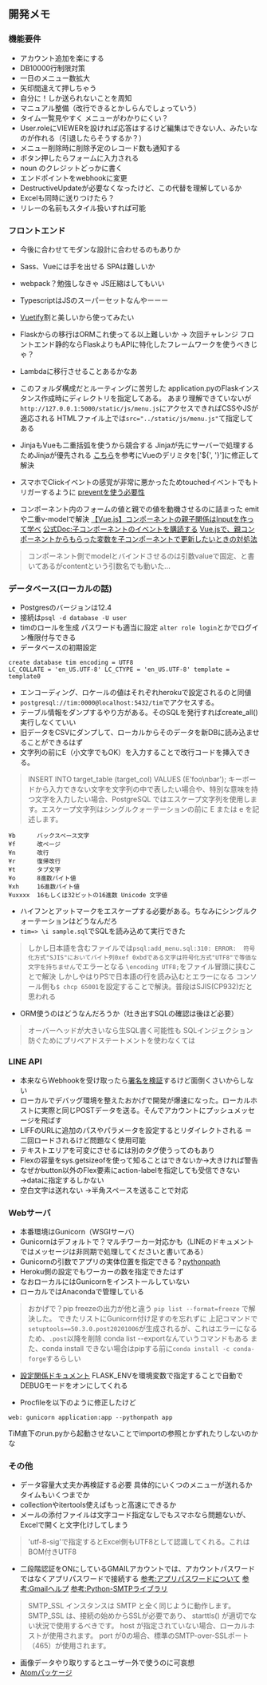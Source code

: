 
## 開発メモ

### 機能要件
- アカウント追加を楽にする
- DB10000行制限対策
- 一日のメニュー数拡大
- 矢印間違えて押しちゃう
- 自分に！しか送られないことを周知
- マニュアル整備（改行できるとかしらんでしょっていう）
- タイム一覧見やすく メニューがわかりにくい？
- User.roleにVIEWERを設ければ応答はするけど編集はできない人、みたいなのが作れる（引退したらそうするか？）
- メニュー削除時に削除予定のレコード数も通知する
- ボタン押したらフォームに入力される
- noun のクレジットどっかに書く
- エンドポイントをwebhookに変更
- DestructiveUpdateが必要なくなったけど、この代替を理解しているか
- Excelも同時に送りつけたら？
- リレーの名前もスタイル扱いすれば可能


### フロントエンド
- 今後に合わせてモダンな設計に合わせるのもありか
- Sass、Vueには手を出せる SPAは難しいか
- webpack？勉強しなきゃ JS圧縮はしてもいい
- TypescriptはJSのスーパーセットなんやーーー
- [Vuetify](https://vuetifyjs.com/en/)割と美しいから使ってみたい
- Flaskからの移行はORMこれ使ってる以上難しいか → 次回チャレンジ
フロントエンド静的ならFlaskよりもAPIに特化したフレームワークを使うべきじゃ？

- Lambdaに移行させることあるかなあ
- このフォルダ構成だとルーティングに苦労した
application.pyのFlaskインスタンス作成時にディレクトリを指定してある。
あまり理解できていないが`http://127.0.0.1:5000/static/js/menu.js`にアクセスできればCSSやJSが適応される
HTMLファイル上では`src="../static/js/menu.js"`て指定してある

- JinjaもVueも二重括弧を使うから競合する
Jinjaが先にサーバーで処理するためJinjaが優先される
[こちら](https://blog.hysakhr.com/2019/09/14/flaskjinja2-vue-js-%E3%81%A7mustache%E8%A8%98%E6%B3%95-%E3%81%AE%E8%A1%9D%E7%AA%81%E5%9B%9E%E9%81%BF/)を参考にVueのデリミタを['${', '}']に修正して解決

- スマホでClickイベントの感覚が非常に悪かったためtouchedイベントでもトリガーするように
[preventを使う必要性](https://am-yu.net/2019/02/12/vue-js-mousedown-touchstart/)

- コンポーネント内のフォームの値と親での値を動機させるのに詰まった
emitや二重v-modelで解決
[【Vue.js】コンポーネントの親子関係はInputを作って学べ](https://b1tblog.com/2019/10/03/vue-input/)
[公式Doc:子コンポーネントのイベントを購読する](https://jp.vuejs.org/v2/guide/components.html#%E5%AD%90%E3%82%B3%E3%83%B3%E3%83%9D%E3%83%BC%E3%83%8D%E3%83%B3%E3%83%88%E3%81%AE%E3%82%A4%E3%83%99%E3%83%B3%E3%83%88%E3%82%92%E8%B3%BC%E8%AA%AD%E3%81%99%E3%82%8B)
[Vue.jsで、親コンポーネントからもらった変数を子コンポーネントで更新したいときの対処法](https://qiita.com/masatomix/items/ab4f0488083554f5fceb)
> コンポーネント側でmodelとバインドさせるのは引数valueで固定、と書いてあるがcontentという引数名でも動いた...



### データベース(ローカルの話)
- Postgresのバージョンは12.4
- 接続は`psql -d database -U user `
- timのロールを生成 パスワードも適当に設定 `alter role login`とかでログイン権限付与できる
- データベースの初期設定
```
create database tim encoding = UTF8
LC_COLLATE = 'en_US.UTF-8' LC_CTYPE = 'en_US.UTF-8' template = template0
```
- エンコーディング、ロケールの値はそれぞれherokuで設定されるのと同値
- `postgresql://tim:0000@localhost:5432/tim`でアクセスする。
- テーブル情報をダンプするやり方がある。そのSQLを発行すればcreate_all()実行しなくていい
- 旧データをCSVにダンプして、ローカルからそのデータを新DBに読み込ませることができるはず
- 文字列の前にE（小文字でもOK）を入力することで改行コードを挿入できる。
> INSERT INTO target_table (target_col) VALUES (E'foo\nbar');
> キーボードから入力できない文字を文字列の中で表したい場合や、特別な意味を持つ文字を入力したい場合、PostgreSQL ではエスケープ文字列を使用します。エスケープ文字列はシングルクォーテーションの前に E または e を記述します。
```
¥b      バックスペース文字
¥f      改ページ
¥n      改行
¥r      復帰改行
¥t      タブ文字
¥o      8進数バイト値
¥xh     16進数バイト値
¥uxxxx  16もしくは32ビットの16進数 Unicode 文字値
```

- ハイフンとアットマークをエスケープする必要がある。ちなみにシングルクォーテーションはどうなんだろ
- `tim=> \i sample.sql`でSQLを読み込めて実行できた
> しかし日本語を含むファイルでは`psql:add_menu.sql:310: ERROR:  符号化方式"SJIS"においてバイト列0xef 0xbdである文字は符号化方式"UTF8"で等価な文字を持ちません`でエラーとなる
> `\encoding UTF8;`をファイル冒頭に挟むことで解決
> しかしやはりPSで日本語の行を読み込むとエラーになる
> コンソール側も`$ chcp 65001`を設定することで解決。普段はSJIS(CP932)だと思われる

- ORM使うのはどうなんだろうか（吐き出すSQLの確認は後ほど必要）
> オーバーヘッドが大きいなら生SQL書く可能性も
> SQLインジェクション防ぐためにプリペアドステートメントを使わなくては


### LINE API
- 本来ならWebhookを受け取ったら[署名を検証](https://developers.line.biz/ja/reference/messaging-api/#signature-validation)するけど面倒くさいからしない
- ローカルでデバッグ環境を整えたおかげで開発が爆速になった。ローカルホストに実際と同じPOSTデータを送る。そんでアカウントにプッシュメッセージを飛ばす
- LIFFのURLに追加のパスやパラメータを設定するとリダイレクトされる ＝ 二回ロードされるけど問題なく使用可能
- テキストエリアを可変にさせるには別のタグ使うってのもあり
- Flexの容量をsys.getsizeofを使って知ることはできないか→大きければ警告
- なぜかbutton以外のFlex要素にaction-labelを指定しても受信できない→dataに指定するしかない
- 空白文字は送れない →半角スペースを送ることで対応


### Webサーバ
- 本番環境はGunicorn（WSGIサーバ）
- Gunicornはデフォルトで？マルチワーカー対応かも（LINEのドキュメントではメッセージは非同期で処理してくださいと書いてある）
- Gunicornの引数でアプリの実体位置を指定できる？[pythonpath](https://docs.gunicorn.org/en/latest/settings.html#pythonpath)
- Heroku側の設定でもワーカーの数を指定できたはず
- なおローカルにはGunicornをインストールしていない
- ローカルではAnacondaで管理している
> おかげで？pip freezeの出力が他と違う
> `pip list --format=freeze` で解決した。
> できたリストにGunicorn付け足すのを忘れずに
> 上記コマンドで`setuptools==50.3.0.post20201006`が生成されるが、これはエラーになるため、`.post`以降を削除
> conda list --exportなんていうコマンドもある
> また、conda install できない場合はpipする前に`conda install -c conda-forge`するらしい

- [設定関係ドキュメント](https://msiz07-flask-docs-ja.readthedocs.io/ja/latest/config.html)
FLASK_ENVを環境変数で指定することで自動でDEBUGモードをオンにしてくれる

- Procfileを以下のように修正したけど
```
web: gunicorn application:app --pythonpath app
```
TiM直下のrun.pyから起動させないことでimportの参照とかずれたりしないのかな


### その他
- データ容量大丈夫か再検証する必要 具体的にいくつのメニューが送れるか タイムもいくつまでか
- collectionやitertools使えばもっと高速にできるか
- メールの添付ファイルは文字コード指定なしでもスマホなら問題ないが、Excelで開くと文字化けしてしまう
> 'utf-8-sig'で指定するとExcel側もUTF8として認識してくれる。これはBOM付きUTF8

- 二段階認証をONにしているGMAILアカウントでは、アカウントパスワードではなくアプリパスワードで接続する
[参考:アプリパスワードについて](https://gammasoft.jp/support/prepare-gmail-account/)
[参考:Gmailヘルプ](https://support.google.com/mail/answer/7126229?hl=ja)
[参考:Python-SMTPライブラリ](https://docs.python.org/ja/3/library/smtplib.html)
> SMTP_SSL インスタンスは SMTP と全く同じように動作します。SMTP_SSL は、接続の始めからSSLが必要であり、 starttls() が適切でない状況で使用するべきです。 host が指定されていない場合、ローカルホストが使用されます。 port が0の場合、標準のSMTP-over-SSLポート（465）が使用されます。

- 画像データやり取りするとユーザー外で使うのに可哀想
- [Atomパッケージ](https://complesso.jp/593/)
